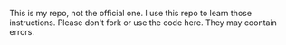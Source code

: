 This is my repo, not the official one. I use this repo to learn those instructions. Please don't fork or use the code here. They may coontain errors.
